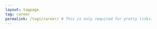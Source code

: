 ```yaml
---
layout: tagpage
tag: career
permalink: /tags/career/ # This is only required for pretty links.
---
```

